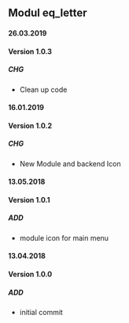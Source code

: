 ## Modul eq_letter

#### 26.03.2019
#### Version 1.0.3
##### CHG
- Clean up code

#### 16.01.2019
#### Version 1.0.2
##### CHG
- New Module and backend Icon

#### 13.05.2018
#### Version 1.0.1
##### ADD
- module icon for main menu

#### 13.04.2018
#### Version 1.0.0
##### ADD
- initial commit
